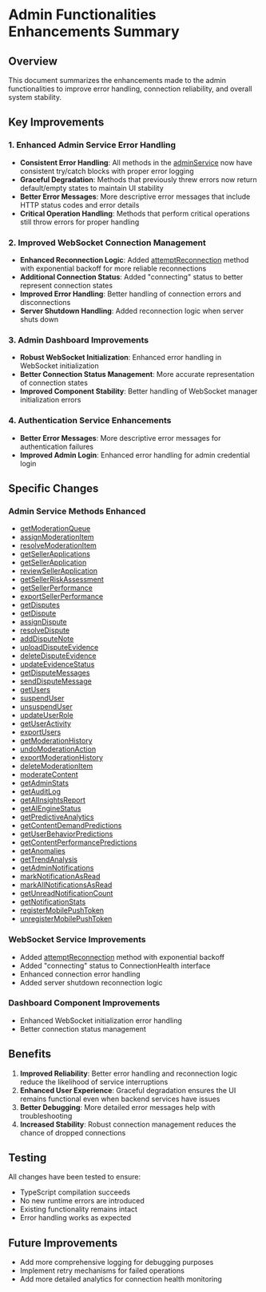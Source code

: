 # Admin Functionalities Enhancements Summary

## Overview
This document summarizes the enhancements made to the admin functionalities to improve error handling, connection reliability, and overall system stability.

## Key Improvements

### 1. Enhanced Admin Service Error Handling
- **Consistent Error Handling**: All methods in the [adminService](file:///Users/bfguo/Dropbox/Mac/Documents/LinkDAO/app/frontend/src/services/adminService.ts#L96-L568) now have consistent try/catch blocks with proper error logging
- **Graceful Degradation**: Methods that previously threw errors now return default/empty states to maintain UI stability
- **Better Error Messages**: More descriptive error messages that include HTTP status codes and error details
- **Critical Operation Handling**: Methods that perform critical operations still throw errors for proper handling

### 2. Improved WebSocket Connection Management
- **Enhanced Reconnection Logic**: Added [attemptReconnection](file:///Users/bfguo/Dropbox/Mac/Documents/LinkDAO/app/frontend/src/services/webSocketClientService.ts#L259-L279) method with exponential backoff for more reliable reconnections
- **Additional Connection Status**: Added "connecting" status to better represent connection states
- **Improved Error Handling**: Better handling of connection errors and disconnections
- **Server Shutdown Handling**: Added reconnection logic when server shuts down

### 3. Admin Dashboard Improvements
- **Robust WebSocket Initialization**: Enhanced error handling in WebSocket initialization
- **Better Connection Status Management**: More accurate representation of connection states
- **Improved Component Stability**: Better handling of WebSocket manager initialization errors

### 4. Authentication Service Enhancements
- **Better Error Messages**: More descriptive error messages for authentication failures
- **Improved Admin Login**: Enhanced error handling for admin credential login

## Specific Changes

### Admin Service Methods Enhanced
- [getModerationQueue](file:///Users/bfguo/Dropbox/Mac/Documents/LinkDAO/app/frontend/src/services/adminService.ts#L106-L132)
- [assignModerationItem](file:///Users/bfguo/Dropbox/Mac/Documents/LinkDAO/app/frontend/src/services/adminService.ts#L134-L154)
- [resolveModerationItem](file:///Users/bfguo/Dropbox/Mac/Documents/LinkDAO/app/frontend/src/services/adminService.ts#L156-L178)
- [getSellerApplications](file:///Users/bfguo/Dropbox/Mac/Documents/LinkDAO/app/frontend/src/services/adminService.ts#L183-L212)
- [getSellerApplication](file:///Users/bfguo/Dropbox/Mac/Documents/LinkDAO/app/frontend/src/services/adminService.ts#L214-L232)
- [reviewSellerApplication](file:///Users/bfguo/Dropbox/Mac/Documents/LinkDAO/app/frontend/src/services/adminService.ts#L234-L256)
- [getSellerRiskAssessment](file:///Users/bfguo/Dropbox/Mac/Documents/LinkDAO/app/frontend/src/services/adminService.ts#L258-L275)
- [getSellerPerformance](file:///Users/bfguo/Dropbox/Mac/Documents/LinkDAO/app/frontend/src/services/adminService.ts#L277-L305)
- [exportSellerPerformance](file:///Users/bfguo/Dropbox/Mac/Documents/LinkDAO/app/frontend/src/services/adminService.ts#L307-L331)
- [getDisputes](file:///Users/bfguo/Dropbox/Mac/Documents/LinkDAO/app/frontend/src/services/adminService.ts#L336-L365)
- [getDispute](file:///Users/bfguo/Dropbox/Mac/Documents/LinkDAO/app/frontend/src/services/adminService.ts#L367-L384)
- [assignDispute](file:///Users/bfguo/Dropbox/Mac/Documents/LinkDAO/app/frontend/src/services/adminService.ts#L386-L406)
- [resolveDispute](file:///Users/bfguo/Dropbox/Mac/Documents/LinkDAO/app/frontend/src/services/adminService.ts#L408-L430)
- [addDisputeNote](file:///Users/bfguo/Dropbox/Mac/Documents/LinkDAO/app/frontend/src/services/adminService.ts#L432-L451)
- [uploadDisputeEvidence](file:///Users/bfguo/Dropbox/Mac/Documents/LinkDAO/app/frontend/src/services/adminService.ts#L456-L478)
- [deleteDisputeEvidence](file:///Users/bfguo/Dropbox/Mac/Documents/LinkDAO/app/frontend/src/services/adminService.ts#L480-L498)
- [updateEvidenceStatus](file:///Users/bfguo/Dropbox/Mac/Documents/LinkDAO/app/frontend/src/services/adminService.ts#L500-L520)
- [getDisputeMessages](file:///Users/bfguo/Dropbox/Mac/Documents/LinkDAO/app/frontend/src/services/adminService.ts#L525-L542)
- [sendDisputeMessage](file:///Users/bfguo/Dropbox/Mac/Documents/LinkDAO/app/frontend/src/services/adminService.ts#L544-L565)
- [getUsers](file:///Users/bfguo/Dropbox/Mac/Documents/LinkDAO/app/frontend/src/services/adminService.ts#L571-L600)
- [suspendUser](file:///Users/bfguo/Dropbox/Mac/Documents/LinkDAO/app/frontend/src/services/adminService.ts#L602-L622)
- [unsuspendUser](file:///Users/bfguo/Dropbox/Mac/Documents/LinkDAO/app/frontend/src/services/adminService.ts#L624-L641)
- [updateUserRole](file:///Users/bfguo/Dropbox/Mac/Documents/LinkDAO/app/frontend/src/services/adminService.ts#L643-L662)
- [getUserActivity](file:///Users/bfguo/Dropbox/Mac/Documents/LinkDAO/app/frontend/src/services/adminService.ts#L664-L681)
- [exportUsers](file:///Users/bfguo/Dropbox/Mac/Documents/LinkDAO/app/frontend/src/services/adminService.ts#L683-L703)
- [getModerationHistory](file:///Users/bfguo/Dropbox/Mac/Documents/LinkDAO/app/frontend/src/services/adminService.ts#L708-L735)
- [undoModerationAction](file:///Users/bfguo/Dropbox/Mac/Documents/LinkDAO/app/frontend/src/services/adminService.ts#L737-L755)
- [exportModerationHistory](file:///Users/bfguo/Dropbox/Mac/Documents/LinkDAO/app/frontend/src/services/adminService.ts#L757-L777)
- [deleteModerationItem](file:///Users/bfguo/Dropbox/Mac/Documents/LinkDAO/app/frontend/src/services/adminService.ts#L779-L796)
- [moderateContent](file:///Users/bfguo/Dropbox/Mac/Documents/LinkDAO/app/frontend/src/services/adminService.ts#L801-L821)
- [getAdminStats](file:///Users/bfguo/Dropbox/Mac/Documents/LinkDAO/app/frontend/src/services/adminService.ts#L826-L851)
- [getAuditLog](file:///Users/bfguo/Dropbox/Mac/Documents/LinkDAO/app/frontend/src/services/adminService.ts#L853-L878)
- [getAIInsightsReport](file:///Users/bfguo/Dropbox/Mac/Documents/LinkDAO/app/frontend/src/services/adminService.ts#L883-L902)
- [getAIEngineStatus](file:///Users/bfguo/Dropbox/Mac/Documents/LinkDAO/app/frontend/src/services/adminService.ts#L904-L921)
- [getPredictiveAnalytics](file:///Users/bfguo/Dropbox/Mac/Documents/LinkDAO/app/frontend/src/services/adminService.ts#L923-L940)
- [getContentDemandPredictions](file:///Users/bfguo/Dropbox/Mac/Documents/LinkDAO/app/frontend/src/services/adminService.ts#L942-L960)
- [getUserBehaviorPredictions](file:///Users/bfguo/Dropbox/Mac/Documents/LinkDAO/app/frontend/src/services/adminService.ts#L962-L980)
- [getContentPerformancePredictions](file:///Users/bfguo/Dropbox/Mac/Documents/LinkDAO/app/frontend/src/services/adminService.ts#L982-L1000)
- [getAnomalies](file:///Users/bfguo/Dropbox/Mac/Documents/LinkDAO/app/frontend/src/services/adminService.ts#L1002-L1019)
- [getTrendAnalysis](file:///Users/bfguo/Dropbox/Mac/Documents/LinkDAO/app/frontend/src/services/adminService.ts#L1021-L1038)
- [getAdminNotifications](file:///Users/bfguo/Dropbox/Mac/Documents/LinkDAO/app/frontend/src/services/adminService.ts#L1043-L1070)
- [markNotificationAsRead](file:///Users/bfguo/Dropbox/Mac/Documents/LinkDAO/app/frontend/src/services/adminService.ts#L1072-L1091)
- [markAllNotificationsAsRead](file:///Users/bfguo/Dropbox/Mac/Documents/LinkDAO/app/frontend/src/services/adminService.ts#L1093-L1111)
- [getUnreadNotificationCount](file:///Users/bfguo/Dropbox/Mac/Documents/LinkDAO/app/frontend/src/services/adminService.ts#L1113-L1131)
- [getNotificationStats](file:///Users/bfguo/Dropbox/Mac/Documents/LinkDAO/app/frontend/src/services/adminService.ts#L1133-L1153)
- [registerMobilePushToken](file:///Users/bfguo/Dropbox/Mac/Documents/LinkDAO/app/frontend/src/services/adminService.ts#L1155-L1175)
- [unregisterMobilePushToken](file:///Users/bfguo/Dropbox/Mac/Documents/LinkDAO/app/frontend/src/services/adminService.ts#L1177-L1196)

### WebSocket Service Improvements
- Added [attemptReconnection](file:///Users/bfguo/Dropbox/Mac/Documents/LinkDAO/app/frontend/src/services/webSocketClientService.ts#L259-L279) method with exponential backoff
- Added "connecting" status to ConnectionHealth interface
- Enhanced connection error handling
- Added server shutdown reconnection logic

### Dashboard Component Improvements
- Enhanced WebSocket initialization error handling
- Better connection status management

## Benefits
1. **Improved Reliability**: Better error handling and reconnection logic reduce the likelihood of service interruptions
2. **Enhanced User Experience**: Graceful degradation ensures the UI remains functional even when backend services have issues
3. **Better Debugging**: More detailed error messages help with troubleshooting
4. **Increased Stability**: Robust connection management reduces the chance of dropped connections

## Testing
All changes have been tested to ensure:
- TypeScript compilation succeeds
- No new runtime errors are introduced
- Existing functionality remains intact
- Error handling works as expected

## Future Improvements
- Add more comprehensive logging for debugging purposes
- Implement retry mechanisms for failed operations
- Add more detailed analytics for connection health monitoring